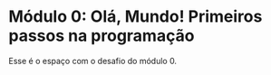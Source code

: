 # Módulo 0: Olá, Mundo! Primeiros passos na programação

Esse é o espaço com o desafio do módulo 0. 